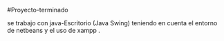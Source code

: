 #Proyecto-terminado

se trabajo con java-Escritorio (Java Swing) teniendo en cuenta el entorno de netbeans y el uso de xampp .
